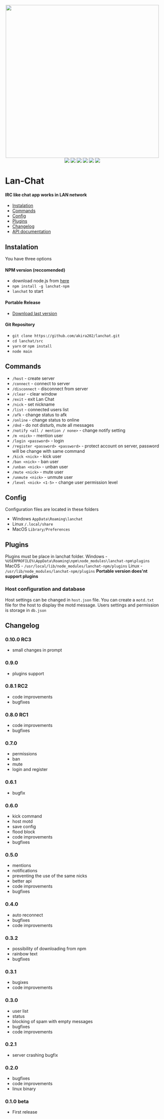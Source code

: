 <p align="center">
<img src="https://i.imgur.com/sL3PaoX.png" width="500">
<br>
<img src="https://img.shields.io/github/repo-size/akira202/lanchat.svg">
<img src="https://img.shields.io/github/languages/top/akira202/lanchat.svg">
<img src="https://img.shields.io/github/license/akira202/lanchat.svg">
<img src="https://img.shields.io/npm/v/lanchat-npm.svg">
<img src="https://img.shields.io/github/last-commit/akira202/lanchat.svg">
<img src="https://img.shields.io/github/release-date/akira202/lanchat.svg">

</p>

# Lan-Chat
#### IRC like chat app works in LAN network

* [Instalation](#instalation)
* [Commands](commands)
* [Config](#config)
* [Plugins](#plugins)
* [Changelog](#changelog)
* [API documentation](API.md)

## Instalation
You have three options

#### NPM version **(reccomended)**
* download node.js from [here](https://nodejs.org/en/download/)
* `npm install -g lanchat-npm`
* `lanchat` to start

#### Portable Release
* [Download last version](https://github.com/akira202/lanchat/releases)

#### Git Repository
* `git clone https://github.com/akira202/lanchat.git`
* `cd lanchat/src`
* `yarn` or `npm install`
* `node main`

## Commands
* `/host` - create server
* `/connect` <ip> - connect to server
* `/disconnect` - disconnect from server
* `/clear` - clear window
* `/exit` - exit Lan Chat
* `/nick` <nickname> - set nickname
* `/list` - connected users list
* `/afk` - change status to afk
* `/online` - change status to online
* `/dnd` - do not disturb, mute all messages
* `/notify <all / mention / none>` - change notify setting
* `/m <nick>` - mention user
* `/login <password>` - login
* `/register <password> <password>` - protect account on server, password will be change with same command
* `/kick <nick>` - kick user
* `/ban <nick>` - ban user
* `/unban <nick>` - unban user
* `/mute <nick>` - mute user
* `/unmute <nick>` - unmute user
* `/level <nick> <1-5>` - change user permission level

## Config
Configuration files are located in these folders
* Windows `AppData\Roaming\lanchat`
* Linux `/.local/share`
* MacOS `Library/Preferences`

## Plugins
Plugins must be place in lanchat folder.
Windows - `%USERPROFILE%\AppData\Roaming\npm\node_modules\lanchat-npm\plugins`
MacOS - `/usr/local/lib/node_modules/lanchat-npm/plugins`
Linux - `/usr/lib/node_modules/lanchat-npm/plugins`
**Portable version does'nt support plugins**

### Host configuration and database
Host settings can be changed in `host.json` file.
You can create a `motd.txt` file for the host to display the motd message.
Users settings and permission is storage in `db.json`

## Changelog

### 0.10.0 RC3
* small changes in prompt

### 0.9.0
* plugins support

### 0.8.1 RC2
* code improvements
* bugfixes

### 0.8.0 RC1
* code improvements
* bugfixes

### 0.7.0
* permissions
* ban
* mute
* login and register

### 0.6.1
* bugfix

### 0.6.0
* kick command
* host motd
* save config
* flood block
* code improvements
* bugfixes

### 0.5.0
* mentions
* notifications
* preventing the use of the same nicks
* better api
* code improvements
* bugfixes

### 0.4.0
* auto reconnect
* bugfixes
* code improvements

### 0.3.2
* possibility of downloading from npm
* rainbow text
* bugfixes

### 0.3.1
* bugixes
* code improvements

### 0.3.0
* user list
* status
* blocking of spam with empty messages
* bugfixes
* code improvements

### 0.2.1
* server crashing bugfix

### 0.2.0
* bugfixes
* code improvements
* linux binary

### 0.1.0 beta
* First release